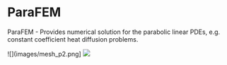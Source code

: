 # ParaFEM
ParaFEM - Provides numerical solution for the parabolic linear PDEs, e.g. constant coefficient heat diffusion problems.

![](images/mesh_p2.png] 
![](images/diff.gif)
